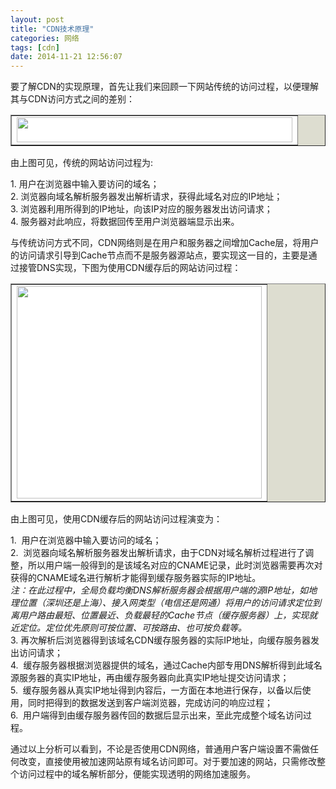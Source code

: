 ```yaml
---
layout: post
title: "CDN技术原理"
categories: 网络
tags: [cdn]
date: 2014-11-21 12:56:07
---
```


<p>要了解CDN的实现原理，首先让我们来回顾一下网站传统的访问过程，以便理解其与CDN访问方式之间的差别：</p>
<table class="ln" bordercolordark="#ffffff" bordercolorlight="#999999" align="center" bgcolor="#ddddd" border="1" cellspacing="0">
<tbody>
<tr>
<td bgcolor="#ffffff"><a href="/upload/images/1554200.gif" target="_blank"><img class="fit-image" onload="javascript:if(this.width>498)this.width=498;" onmousewheel="javascript:return big(this)" alt="" src="/upload/images/1554200.gif" height="40" border="0" width="441"></a></td></tr>
<tr></tr></tbody></table>
<p>由上图可见，传统的网站访问过程为:</p>
<p>1. 用户在浏览器中输入要访问的域名；<br>2. 浏览器向域名解析服务器发出解析请求，获得此域名对应的IP地址；<br>3. 浏览器利用所得到的IP地址，向该IP对应的服务器发出访问请求；<br>4. 服务器对此响应，将数据回传至用户浏览器端显示出来。</p>
<p>与传统访问方式不同，CDN网络则是在用户和服务器之间增加Cache层，将用户的访问请求引导到Cache节点而不是服务器源站点，要实现这一目的，主要是通过接管DNS实现，下图为使用CDN缓存后的网站访问过程：</p>
<table class="ln" bordercolordark="#ffffff" bordercolorlight="#999999" align="center" bgcolor="#ddddd" border="1" cellspacing="0">
<tbody>
<tr>
<td bgcolor="#ffffff"><a href="/upload/images/1554201.gif" target="_blank"><img class="fit-image" onload="javascript:if(this.width>498)this.width=498;" onmousewheel="javascript:return big(this)" alt="" src="/upload/images/1554201.gif" height="340" border="0" width="392"></a></td></tr>
<tr></tr></tbody></table>
<p>由上图可见，使用CDN缓存后的网站访问过程演变为：</p>
<p>1.&nbsp; 用户在浏览器中输入要访问的域名； <br>2.&nbsp; 浏览器向域名解析服务器发出解析请求，由于CDN对域名解析过程进行了调整，所以用户端一般得到的是该域名对应的CNAME记录，此时浏览器需要再次对获得的CNAME域名进行解析才能得到缓存服务器实际的IP地址。<br><em>注：在此过程中，全局负载均衡DNS解析服务器会根据用户端的源IP地址，如地理位置（深圳还是上海）、接入网类型（电信还是网通）将用户的访问请求定位到离用户路由最短、位置最近、负载最轻的Cache节点（缓存服务器）上，实现就近定位。定位优先原则可按位置、可按路由、也可按负载等。</em> <br>3. 再次解析后浏览器得到该域名CDN缓存服务器的实际IP地址，向缓存服务器发出访问请求； <br>4.&nbsp; 缓存服务器根据浏览器提供的域名，通过Cache内部专用DNS解析得到此域名源服务器的真实IP地址，再由缓存服务器向此真实IP地址提交访问请求； <br>5.&nbsp; 缓存服务器从真实IP地址得到内容后，一方面在本地进行保存，以备以后使用，同时把得到的数据发送到客户端浏览器，完成访问的响应过程； <br>6.&nbsp; 用户端得到由缓存服务器传回的数据后显示出来，至此完成整个域名访问过程。 </p>
<p>通过以上分析可以看到，不论是否使用CDN网络，普通用户客户端设置不需做任何改变，直接使用被加速网站原有域名访问即可。对于要加速的网站，只需修改整个访问过程中的域名解析部分，便能实现透明的网络加速服务。 </p>
